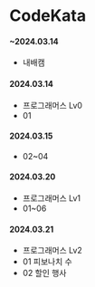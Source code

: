 # CodeKata

#### ~2024.03.14

- 내배캠

#### 2024.03.14

- 프로그래머스 Lv0
- 01

#### 2024.03.15

- 02~04

#### 2024.03.20

- 프로그래머스 Lv1
- 01~06

#### 2024.03.21

- 프로그래머스 Lv2
- 01 피보나치 수
- 02 할인 행사

